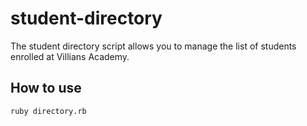 # student-directory

The student directory script allows you to manage the list of students enrolled at Villians Academy.

## How to use

```shell
ruby directory.rb
```